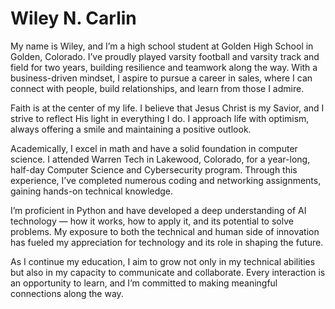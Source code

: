 # Wiley N. Carlin
My name is Wiley, and I’m a high school student at Golden High School in Golden, Colorado. I’ve proudly played varsity football and varsity track and field for two years, building resilience and teamwork along the way. With a business-driven mindset, I aspire to pursue a career in sales, where I can connect with people, build relationships, and learn from those I admire.

Faith is at the center of my life. I believe that Jesus Christ is my Savior, and I strive to reflect His light in everything I do. I approach life with optimism, always offering a smile and maintaining a positive outlook.

Academically, I excel in math and have a solid foundation in computer science. I attended Warren Tech in Lakewood, Colorado, for a year-long, half-day Computer Science and Cybersecurity program. Through this experience, I’ve completed numerous coding and networking assignments, gaining hands-on technical knowledge.

I’m proficient in Python and have developed a deep understanding of AI technology — how it works, how to apply it, and its potential to solve problems. My exposure to both the technical and human side of innovation has fueled my appreciation for technology and its role in shaping the future.

As I continue my education, I aim to grow not only in my technical abilities but also in my capacity to communicate and collaborate. Every interaction is an opportunity to learn, and I’m committed to making meaningful connections along the way.